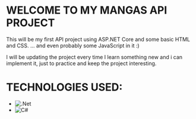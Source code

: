 # WELCOME TO MY MANGAS API PROJECT

This will be my first API project using ASP.NET Core and some basic HTML and CSS.
... and even probably some JavaScript in it :)

I will be updating the project every time I learn something new and i can implement it, just to practice
and keep the project interesting.

# TECHNOLOGIES USED:

- ![.Net](https://img.shields.io/badge/.NET-5C2D91?style=for-the-badge&logo=.net&logoColor=white)
- ![C#](https://img.shields.io/badge/c%23-%23239120.svg?style=for-the-badge&logo=csharp&logoColor=white)
